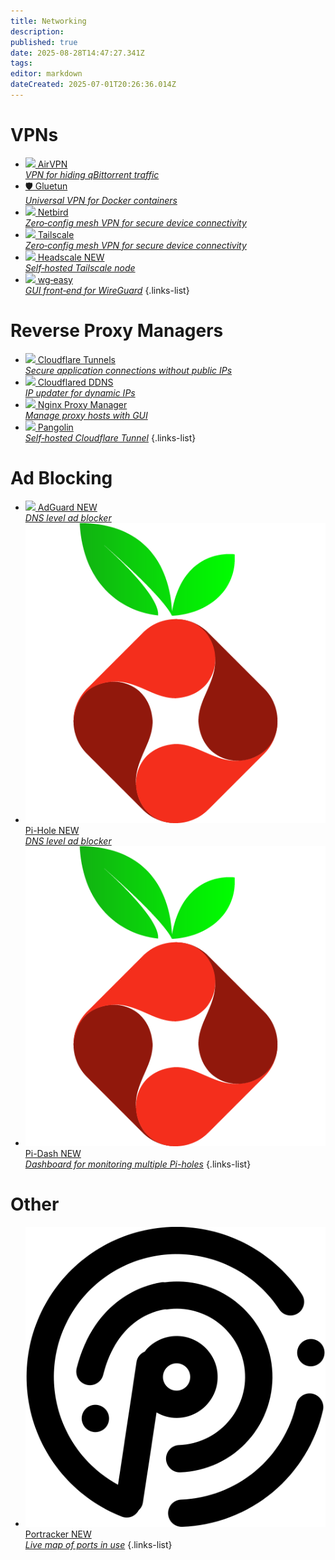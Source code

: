 ```yaml
---
title: Networking
description: 
published: true
date: 2025-08-28T14:47:27.341Z
tags: 
editor: markdown
dateCreated: 2025-07-01T20:26:36.014Z
---
```


# VPNs

* [<img src="/air_vpn.png"> AirVPN<br>*VPN for hiding qBittorrent traffic*](/AirVPN)
* [🛡️ Gluetun<br>*Universal VPN for Docker containers*](/gluetun)
* [<img src="/netbird.png"> Netbird<br>*Zero‑config mesh VPN for secure device connectivity*](/netbird)
* [<img src="/tailscale-light.png"> Tailscale<br>*Zero‑config mesh VPN for secure device connectivity*](/tailscale)
* [<img src="/headscale.png"> Headscale <span class="badge">NEW</span><br>*Self‑hosted Tailscale node*](/headscale)
* [<img src="/wireguard.png"> wg‑easy<br>*GUI front‑end for WireGuard*](/wg-easy)
  {.links-list}

# Reverse Proxy Managers

* [<img src="/cloudflare.png"> Cloudflare Tunnels<br>*Secure application connections without public IPs*](/CloudflareTunnels)
* [<img src="/cloudflare.png"> Cloudflared DDNS<br>*IP updater for dynamic IPs*](/cloudflareddns)
* [<img src="/nginx-proxy-manager.png"> Nginx Proxy Manager<br>*Manage proxy hosts with GUI*](/nginx)
* [<img src="/pangolin.png"> Pangolin<br>*Self‑hosted Cloudflare Tunnel*](/pangolin)
  {.links-list}
  
# Ad Blocking
- [<img src="/adguard-home.png"> AdGuard <span class="badge">NEW</span><br>*DNS level ad blocker*](/adguard)
- [<img src="/pi-hole.png"> Pi-Hole <span class="badge">NEW</span><br>*DNS level ad blocker*](/pihole)
- [<img src="/pi-hole.png"> Pi-Dash <span class="badge">NEW</span><br>*Dashboard for monitoring multiple Pi-holes*](/pidash)
{.links-list}

# Other
- [<img src="/portracker.png"> Portracker <span class="badge">NEW</span><br>*Live map of ports in use*](/portracker)
{.links-list}
